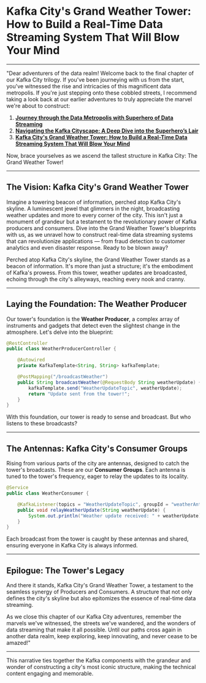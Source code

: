 # Kafka City's Grand Weather Tower: How to Build a Real-Time Data Streaming System That Will Blow Your Mind

---

"Dear adventurers of the data realm! Welcome back to the final chapter of our Kafka City trilogy. If you've been journeying with us from the start, you've witnessed the rise and intricacies of this magnificent data metropolis. If you're just stepping onto these cobbled streets, I recommend taking a look back at our earlier adventures to truly appreciate the marvel we're about to construct:

1. **[Journey through the Data Metropolis with Superhero of Data Streaming](https://medium.com/@neerazz/journey-through-the-data-metropolis-with-superhero-of-data-streaming-kafka-e729777a5646)**
2. **[Navigating the Kafka Cityscape: A Deep Dive into the Superhero’s Lair](https://medium.com/@neerazz/navigating-the-kafka-cityscape-a-deep-dive-into-the-superheros-lair-921121ada94f)**
2. **[Kafka City's Grand Weather Tower: How to Build a Real-Time Data Streaming System That Will Blow Your Mind](https://medium.com/@neerazz/navigating-the-kafka-cityscape-a-deep-dive-into-the-superheros-lair-921121ada94f)**

Now, brace yourselves as we ascend the tallest structure in Kafka City: The Grand Weather Tower!

---

## **The Vision: Kafka City's Grand Weather Tower**

Imagine a towering beacon of information, perched atop Kafka City's skyline. A luminescent jewel that glimmers in the night, broadcasting weather updates and more to every corner of the city. This isn't just a monument of grandeur but a testament to the revolutionary power of Kafka producers and consumers. Dive into the Grand Weather Tower's blueprints with us, as we unravel how to construct real-time data streaming systems that can revolutionize applications — from fraud detection to customer analytics and even disaster response. Ready to be blown away?

Perched atop Kafka City's skyline, the Grand Weather Tower stands as a beacon of information. It's more than just a structure; it's the embodiment of Kafka's prowess. From this tower, weather updates are broadcasted, echoing through the city's alleyways, reaching every nook and cranny.

---

## **Laying the Foundation: The Weather Producer**

Our tower's foundation is the **Weather Producer**, a complex array of instruments and gadgets that detect even the slightest change in the atmosphere. Let's delve into the blueprint:

```java
@RestController
public class WeatherProducerController {

    @Autowired
    private KafkaTemplate<String, String> kafkaTemplate;

    @PostMapping("/broadcastWeather")
    public String broadcastWeather(@RequestBody String weatherUpdate) {
        kafkaTemplate.send("WeatherUpdateTopic", weatherUpdate);
        return "Update sent from the tower!";
    }
}

```

With this foundation, our tower is ready to sense and broadcast. But who listens to these broadcasts?

---

## **The Antennas: Kafka City's Consumer Groups**

Rising from various parts of the city are antennas, designed to catch the tower's broadcasts. These are our **Consumer Groups**. Each antenna is tuned to the tower's frequency, eager to relay the updates to its locality.

```java
@Service
public class WeatherConsumer {

    @KafkaListener(topics = "WeatherUpdateTopic", groupId = "weatherAntennaGroup")
    public void relayWeatherUpdate(String weatherUpdate) {
        System.out.println("Weather update received: " + weatherUpdate);
    }
}

```

Each broadcast from the tower is caught by these antennas and shared, ensuring everyone in Kafka City is always informed.

---

## **Epilogue: The Tower's Legacy**

And there it stands, Kafka City's Grand Weather Tower, a testament to the seamless synergy of Producers and Consumers. A structure that not only defines the city's skyline but also epitomizes the essence of real-time data streaming.

As we close this chapter of our Kafka City adventures, remember the marvels we've witnessed, the streets we've wandered, and the wonders of data streaming that make it all possible. Until our paths cross again in another data realm, keep exploring, keep innovating, and never cease to be amazed!"

---

This narrative ties together the Kafka components with the grandeur and wonder of constructing a city's most iconic structure, making the technical content engaging and memorable.